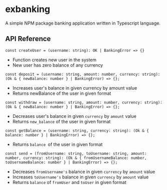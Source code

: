 # exbanking
A simple NPM package banking application written in Typescript language.


## API Reference
`const createUser = (username: string): OK | BankingError => {}`
- Function creates new user in the system
- New user has zero balance of any currency

`const deposit = (username: string, amount: number, currency: string): (Ok & { newBalance: number } | BankingError) => {};`

- Increases user's balance in given currency by amount value
- Returns newBalance of the user in given format

`const withdraw = (username: string, amount: number, currency: string): (Ok & { newBalance: number } | BankingError) => {};`

- Decreases user's balance in given `currency` by `amount` value
- Returns `new_balance` of the user in given format

`const getBalance = (username: string, currency: string): (Ok & { balance: number } | BankingError) => {};`

- Returns `balance `of the user in given format

`const send = (fromUsername: string, toUsername: string, amount: number, currency: string): (Ok & { fromUsernameBalance: number, toUsernameBalance: number } | BankingError) => {};`

- Decreases `fromUsername's` balance in given `currency` by `amount` value
- Increases `toUsername's` balance in given `currency` by `amount` value
- Returns `balance` of `fromUser` and `toUser` in given format
